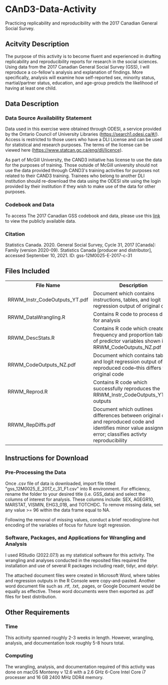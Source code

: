 # CAnD3-Data-Activity

Practicing replicability and reproducibility with the 2017 Canadian General Social Survey.

## Acitvity Description

The purpose of this activity is to become fluent and experienced in drafting replicability and reproducibility reports for research in the social sciences. Using data from the 2017 Canadian General Social Survey (GSS), I will reproduce a co-fellow's analysis and explanation of findings. More specifically, analysis will examine how self-reported sex, minority status, martial/partner status, education, and age-group predicts the likelihood of having at least one child. 

## Data Description

### Data Source Availability Statement

Data used in this exercise were obtained through ODESI, a service provided by the Ontario Council of University Libraries (https://search1.odesi.ca/#/). Access is restricted to those users who have a DLI License and can be used for statistical and research purposes. The terms of the license can be viewed here (https://www.statcan.gc.ca/eng/dli/licence). 

As part of McGill University, the CAND3 initiative has license to use the data for the purposes of training. Those outside of McGill university should not use the data provided through CAND3's training activities for purposes not related to their CAND3 training. Trainees who belong to another DLI institution should re-download the data using the ODESI site using the login provided by their institution if they wish to make use of the data for other purposes.

### Codebook and Data

To access The 2017 Canadian GSS codebook and data, please use this <a href="https://acrobat.adobe.com/link/review?uri=urn:aaid:scds:US:836178a8-bcbb-3e91-b445-a49ae6a026ff"> link </a> to view the publicly available data.

### Citation

Statistics Canada. 2020. General Social Survey, Cycle 31, 2017 [Canada]: Family (version 2020-09). Statistics Canada [producer and distributor], accessed September 10, 2021. ID: gss-12M0025-E-2017-c-31

## Files Included

<table>
  <tr>
    <th>File Name</th>
    <th>Description</th> 
  </tr>
  <tr>
    <td>RRWM_Instr_CodeOutputs_YT.pdf</td>
     <td>Document which contains instructions, tables, and logit regression output of original code           </td>
  <tr/>
  <tr>
    <td>RRWM_DataWrangling.R</td>
    <td>Contains R code to process data for analysis</td>
  </tr>
  <tr>
    <td>RRWM_DescStats.R</td>
    <td>Contains R code which creates frequency and proportion tables of predictor variables shown in RRWM_CodeOutputs_NZ.pdf</td>
   <tr>
    <td>RRWM_CodeOutputs_NZ.pdf</td>
    <td>Document which contains table and logit regression output of reproduced code–this differs from original code</td>
  </tr>
  </tr>
  <tr>
    <td>RRWM_Reprod.R</td>
    <td>Contains R code which successfully reproduces the RRWM_Instr_CodeOutputs_YT.pdf outputs</td>
  <tr>  
    <td>RRWM_RepDiffs.pdf</td>
    <td>Document which outlines differences between original code and reproduced code and identifies minor value assignment error; classifies activty reproducibility</td>
  </tr>
</table>

## Instructions for Download

### Pre-Processing the Data

Once .csv file of data is downloaded, import file titled "gss_12M0025_E_2017_c_31_F1.csv" into R environment. For efficiency, rename the folder to your desired title (i.e. GSS_data) and select the columns of interest for analysis. These columns include: SEX, AGEGR10, MARSTAT, VISMIN, EHG3_01B, and TOTCHDC. To remove missing data, set any value >= 96 within the data frame equal to NA.

Following the removal of missing values, conduct a brief recoding/one-hot encoding of the variables of focus for future logit regression. 

### Software, Packages, and Applications for Wrangling and Analysis

I used RStudio (2022.07.1) as my statistical software for this activity. The wrangling and analyses conducted in the reposited files required the installation and use of several R packages including readr, tidyr, and dplyr. 

The attached document files were created in Microsoft Word, where tables and regression outputs in the R Console were copy-and-pasted. Another word document file such as .rtf, .txt, .pages, or Google Document would be equally as effective. These word documents were then exported as .pdf files for best distribution.

## Other Requirements

### Time

This acitivity spanned roughly 2-3 weeks in length. However, wrangling, analysis, and documentation took roughly 5-8 hours total. 

### Computing 

The wrangling, analysis, and documentation required of this activity was done on macOS Monterey v 12.6 with a 2.6 GHz 6-Core Intel Core i7 processer and 16 GB 2400 MHz DDR4 memory. 
